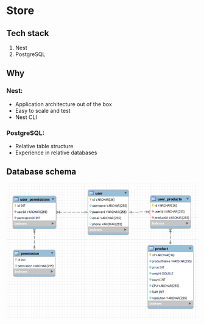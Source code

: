 # Store
## Tech stack
<ol>
  <li>Nest</li>
  <li>PostgreSQL</li>
</ol>

## Why
### Nest: 
<ul>
  <li>Application architecture out of the box</li>
  <li>Easy to scale and test</li>
  <li>Nest CLI</li>
</ul>

### PostgreSQL:
<ul>
  <li>Relative table structure</li>
  <li>Experience in relative databases</li>
</ul>

## Database schema
![This is database schema](/docs/db_schema.png)